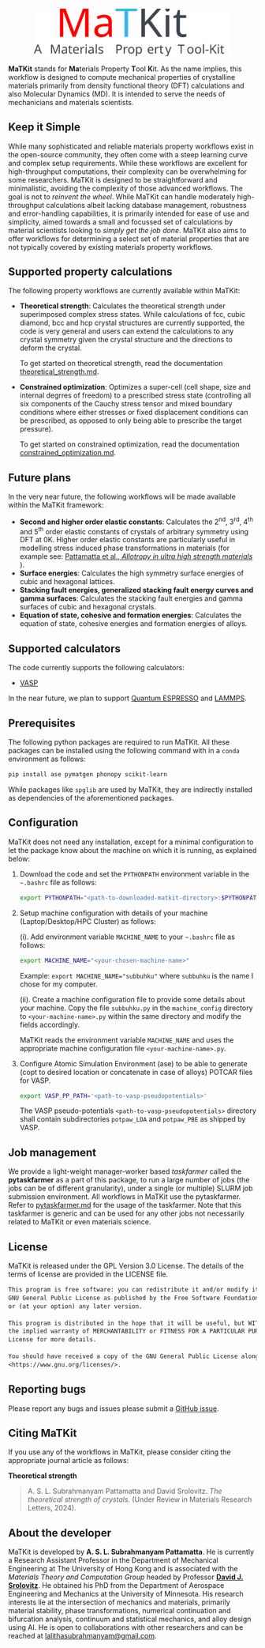 <p align="center">
  <img src="./docs/images/logo/logo.svg" alt="MaTKit" width="400"/>
</p>

**MaTKit** stands for **Ma**terials Property **T**ool **K**it. As the name implies, this workflow is designed to compute mechanical properties of crystalline materials primarily from density functional theory (DFT) calculations and also Molecular Dynamics (MD). It is intended to serve the needs of mechanicians and materials scientists.

## Keep it Simple

While many sophisticated and reliable materials property workflows exist in the open-source community, they often come with a steep learning curve and complex setup requirements. While these workflows are excellent for high-throughput computations, their complexity can be overwhelming for some researchers. MaTKit is designed to be straightforward and minimalistic, avoiding the complexity of those advanced workflows. The goal is not to *reinvent the wheel*. While MaTKit can handle moderately high-throughput calculations albeit lacking database management, robustness and error-handling capabilities, it is primarily intended for ease of use and simplicity, aimed towards a small and focussed set of calculations by material scientists looking to *simply get the job done*. MaTKit also aims to offer workflows for determining a select set of material properties that are not typically covered by existing materials property workflows.

## Supported property calculations

The following property workflows are currently available within MaTKit:

* **Theoretical strength**: Calculates the theoretical strength under superimposed complex stress states. While calculations of fcc, cubic diamond, bcc and hcp crystal structures are currently supported, the code is very general and users can extend the calculations to any crystal symmetry given the crystal structure and the directions to deform the crystal.

    To get started on theoretical strength, read the documentation [theoretical_strength.md](docs/theoretical_strength.md).

* **Constrained optimization**: Optimizes a super-cell (cell shape, size and internal degrres of freedom) to a prescribed stress state (controlling all six components of the Cauchy stress tensor and mixed boundary conditions where either stresses or fixed displacement conditions can be prescribed, as opposed to only being able to prescribe the target pressure).

    To get started on constrained optimization, read the documentation [constrained_optimization.md](docs/constrained_optimization.md).

## Future plans
In the very near future, the following workflows will be made available within the MaTKit framework:

* **Second and higher order elastic constants**: Calculates the 2<sup>nd</sup>, 3<sup>rd</sup>, 4<sup>th</sup> and 5<sup>th</sup> order elastic constants of crystals of arbitrary symmetry using DFT at 0K. Higher order elastic constants are particularly useful in modelling stress induced phase transformations in materials (for example see: [Pattamatta et al., *Allotropy in ultra high strength materials*](https://doi.org/10.1038/s41467-022-30845-z) ).
* **Surface energies**: Calculates the high symmetry surface energies of cubic and hexagonal lattices.
* **Stacking fault energies, generalized stacking fault energy curves and gamma surfaces**: Calculates the stacking fault energies and gamma surfaces of cubic and hexagonal crystals.
* **Equation of state, cohesive and formation energies**: Calculates the equation of state, cohesive energies and formation energies of alloys.

## Supported calculators
The code currently supports the following calculators:

* [VASP](https://www.vasp.at/)

In the near future, we plan to support [Quantum ESPRESSO](https://www.quantum-espresso.org/) and [LAMMPS](https://www.lammps.org).

## Prerequisites
The following python packages are required to run MaTKit. All these packages can be installed using the following command with in a ``conda`` environment as follows:

```sh
pip install ase pymatgen phonopy scikit-learn
```

While packages like ``spglib`` are used by MaTKit, they are indirectly installed as dependencies of the aforementioned packages.

## Configuration
MaTKit does not need any installation, except for a minimal configuration to let the package know about the machine on which it is running, as explained below:

1. Download the code and set the `PYTHONPATH` environment variable in the  `~.bashrc` file as follows:

    ```sh
    export PYTHONPATH="<path-to-downloaded-matkit-directory>:$PYTHONPATH"
    ```
    
2. Setup machine configuration with details of your machine (Laptop/Desktop/HPC Cluster) as follows:

     (i). Add environment variable ``MACHINE_NAME`` to your ``~.bashrc`` file as follows:

     ```sh
     export MACHINE_NAME="<your-chosen-machine-name>"
     ```
      
     Example: `export MACHINE_NAME="subbuhku"` where `subbuhku` is the name I chose for my computer.
      
     (ii). Create a machine configuration file to provide some details about your machine. Copy the file `subbuhku.py` in the ``machine_config`` directory to `<your-machine-name>.py` within the same directory and modify the fields accordingly.
   
     MaTKit reads the environment variable ``MACHINE_NAME`` and uses the appropriate machine configuration file ``<your-machine-name>.py``.

3. Configure Atomic Simulation Environment (ase) to be able to generate (copt to desired location or concatenate in case of alloys) POTCAR files for VASP.
   
    ```sh
    export VASP_PP_PATH='<path-to-vasp-pseudopotentials>'
    ```

     The VASP pseudo-potentials ``<path-to-vasp-pseudopotentials>`` directory shall contain subdirectories ``potpaw_LDA`` and ``potpaw_PBE`` as shipped by VASP.

## Job management
We provide a light-weight manager-worker based *taskfarmer* called the **pytaskfarmer** as a part of this package, to run a large number of jobs (the jobs can be of different granularity), under a single (or multiple) SLURM job submission environment. All workflows in MaTKit use the pytaskfarmer. Refer to [pytaskfarmer.md](docs/pytaskfarmer.md) for the usage of the taskfarmer. Note that this taskfarmer is generic and can be used for any other jobs not necessarily related to MaTKit or even materials science.

## License

MaTKit is released under the GPL Version 3.0 License. The details of the terms of license are provided in the LICENSE file.

```txt
This program is free software: you can redistribute it and/or modify it under the terms of the
GNU General Public License as published by the Free Software Foundation, either version 3 of the License,
or (at your option) any later version.

This program is distributed in the hope that it will be useful, but WITHOUT ANY WARRANTY; without even
the implied warranty of MERCHANTABILITY or FITNESS FOR A PARTICULAR PURPOSE.  See the GNU General Public
License for more details.

You should have received a copy of the GNU General Public License along with this program.  If not, see
<https://www.gnu.org/licenses/>.
```

## Reporting bugs

Please report any bugs and issues please submit a [GitHub issue].

[github issue]: https://github.com/spattamatta/matkit_unpublished/issues

## Citing MaTKit
If you use any of the workflows in MaTKit, please consider citing the appropriate journal article as follows:

**Theoretical strength**

> A. S. L. Subrahmanyam Pattamatta and David Srolovitz. *The theoretical strength of crystals*. (Under Review in Materials Research Letters, 2024).

## About the developer

MaTKit is developed by **A. S. L. Subrahmanyam Pattamatta**. He is currently a Research Assistant Professor in the Department of Mechanical Engineering at The University of Hong Kong and is associated with the *Materials Theory and Computation Group* headed by Professor [**David J. Srolovitz**](https://www.mech.hku.hk/academic-staff/srolovitz-david). He obtained his PhD from the Department of Aerospace Engineering and Mechanics at the University of Minnesota. His research interests lie at the intersection of mechanics and materials, primarily material stability, phase transformations, numerical continuation and bifurcation analysis, continuum and statistical mechanics, and alloy design using AI. He is open to collaborations with other researchers and can be reached at [lalithasubrahmanyam@gmail.com](mailto:lalithasubrahmanyam@gmail.com).
